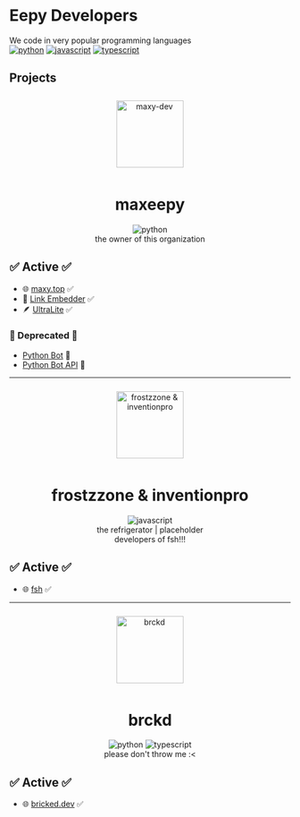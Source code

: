 # Eepy Developers
We code in very popular programming languages \
[![python](https://img.shields.io/badge/-python-3776AB?logo=python&logoColor=white&style=for-the-badge)](https://python.org) 
[![javascript](https://img.shields.io/badge/-javascript-yellow?logo=javascript&logoColor=white&style=for-the-badge)](https://nodejs.org/en)
[![typescript](https://img.shields.io/badge/-typesrcipt-3178C6?logo=typescript&logoColor=white&style=for-the-badge)](https://www.typescriptlang.org/)

## Projects

<p align="center">
  <picture>
    <source media="(prefers-color-scheme: dark)" srcset="https://github.com/maxy-devs/.github/assets/72150634/1e2e7788-f214-4c50-b75a-96f48b2a27e8">
    <source media="(prefers-color-scheme: light)" srcset="https://github.com/maxy-devs/.github/assets/72150634/e0f534db-3601-4aed-922f-ebd6be8b7e34">
    <img src="https://github.com/maxy-devs/.github/assets/72150634/84531d48-fe68-4a93-9eea-6d3ec9ca7454" alt="maxy-dev" height="120" vspace="10">
  </picture>  
</p>
<h1 align="center">maxeepy</h1>
<p align="center"><img src="https://img.shields.io/badge/-python-3776AB?logo=python&logoColor=white&style=for-the-badge" alt="python"><br>the owner of this organization</p>

## ✅ Active ✅
- 🌐 [maxy.top](https://maxy.top/) ✅
- 🔗 [Link Embedder](https://github.com/eepydevs/embedlink) ✅
- 🪶 [UltraLite](https://github.com/maxeepy/ultralite) ✅

### 🛑 Deprecated 🛑
- [Python Bot](https://github.com/eepydevs/pythonbot) 🛑
- [Python Bot API](https://github.com/eepydevs/pythonbotapi) 🛑

<hr>

<p align="center">
  <picture>
    <source media="(prefers-color-scheme: dark)" srcset="https://github.com/maxy-devs/.github/assets/72150634/5e994585-a9d1-47d1-a7be-43a22bd7a38d">
    <source media="(prefers-color-scheme: light)" srcset="https://github.com/maxy-devs/.github/assets/72150634/252133f7-f9c0-478c-b248-50afcaaa8644">
    <img src="https://github.com/maxy-devs/.github/assets/72150634/5e994585-a9d1-47d1-a7be-43a22bd7a38d" alt="frostzzone & inventionpro" height="120" vspace="10">
  </picture>  
</p>
<h1 align="center">frostzzone & inventionpro</h1>
<p align="center"><img src="https://img.shields.io/badge/-javascript-yellow?logo=javascript&logoColor=white&style=for-the-badge" alt="javascript"><br>the refrigerator | placeholder<br>developers of fsh!!!</p>

## ✅ Active ✅
- 🌐 [fsh](https://fsh.plus/) ✅

<hr>

<p align="center">
  <img src="https://avatars.githubusercontent.com/u/92804487?v=4" alt="brckd" height="120" vspace="10">
</p>
<h1 align="center">brckd</h1>
<p align="center"><img src="https://img.shields.io/badge/-python-3776AB?logo=python&logoColor=white&style=for-the-badge" alt="python"> <img src="https://img.shields.io/badge/-typesrcipt-3178C6?logo=typescript&logoColor=white&style=for-the-badge" alt="typescript"><br>please don't throw me :<</p>

## ✅ Active ✅
- 🌐 [bricked.dev](https://bricked.dev/) ✅
